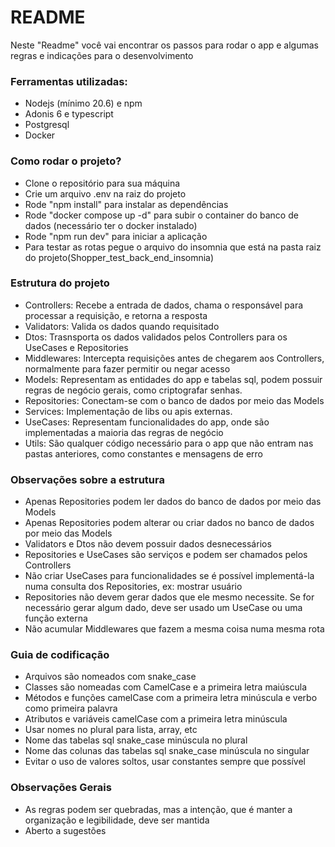 # README

Neste "Readme" você vai encontrar os passos para rodar o app e algumas regras e indicações para o desenvolvimento

### Ferramentas utilizadas:

- Nodejs (mínimo 20.6) e npm
- Adonis 6 e typescript
- Postgresql
- Docker

### Como rodar o projeto?

- Clone o repositório para sua máquina
- Crie um arquivo .env na raiz do projeto
- Rode "npm install" para instalar as dependências
- Rode "docker compose up -d" para subir o container do banco de dados (necessário ter o docker instalado)
- Rode "npm run dev" para iniciar a aplicação
- Para testar as rotas pegue o arquivo do insomnia que está na pasta raiz do projeto(Shopper_test_back_end_insomnia)

### Estrutura do projeto

- Controllers: Recebe a entrada de dados, chama o responsável para processar a requisição, e retorna a resposta
- Validators: Valida os dados quando requisitado
- Dtos: Trasnsporta os dados validados pelos Controllers para os UseCases e Repositories
- Middlewares: Intercepta requisições antes de chegarem aos Controllers, normalmente para fazer permitir ou negar acesso
- Models: Representam as entidades do app e tabelas sql, podem possuir regras de negócio gerais, como criptografar senhas.
- Repositories: Conectam-se com o banco de dados por meio das Models
- Services: Implementação de libs ou apis externas.
- UseCases: Representam funcionalidades do app, onde são implementadas a maioria das regras de negócio
- Utils: São qualquer código necessário para o app que não entram nas pastas anteriores, como constantes e mensagens de erro

### Observações sobre a estrutura

- Apenas Repositories podem ler dados do banco de dados por meio das Models
- Apenas Repositories podem alterar ou criar dados no banco de dados por meio das Models
- Validators e Dtos não devem possuir dados desnecessários
- Repositories e UseCases são serviços e podem ser chamados pelos Controllers
- Não criar UseCases para funcionalidades se é possível implementá-la numa consulta dos Repositories, ex: mostrar usuário
- Repositories não devem gerar dados que ele mesmo necessite. Se for necessário gerar algum dado, deve ser usado um UseCase ou uma função externa
- Não acumular Middlewares que fazem a mesma coisa numa mesma rota

### Guia de codificação

- Arquivos são nomeados com snake_case
- Classes são nomeadas com CamelCase e a primeira letra maiúscula
- Métodos e funções camelCase com a primeira letra minúscula e verbo como primeira palavra
- Atributos e variáveis camelCase com a primeira letra minúscula
- Usar nomes no plural para lista, array, etc
- Nome das tabelas sql snake_case minúscula no plural
- Nome das colunas das tabelas sql snake_case minúscula no singular
- Evitar o uso de valores soltos, usar constantes sempre que possível

### Observações Gerais

- As regras podem ser quebradas, mas a intenção, que é manter a organização e legibilidade, deve ser mantida
- Aberto a sugestões
